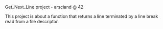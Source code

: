 Get_Next_Line project - arsciand @ 42

This project is about a function that returns a line terminated by a line break read from a file descriptor.
